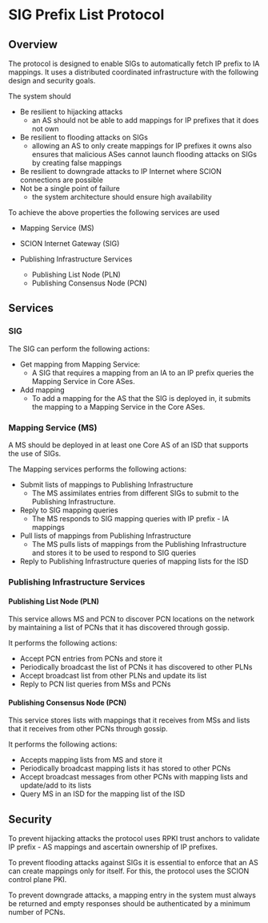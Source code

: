 # SIG Prefix List Protocol

## Overview
The protocol is designed to enable SIGs to automatically fetch IP prefix to IA mappings. It uses a distributed coordinated infrastructure with the following design and security goals. 

The system should
- Be resilient to hijacking attacks 
    - an AS should not be able to add mappings for IP prefixes that it does not own
- Be resilient to flooding attacks on SIGs 
    - allowing an AS to only create mappings for IP prefixes it owns also ensures that malicious ASes cannot launch flooding attacks on SIGs by creating false mappings
- Be resilient to downgrade attacks to IP Internet where SCION connections are possible
- Not be a single point of failure 
    - the system architecture should ensure high availability

To achieve the above properties the following services are used
- Mapping Service (MS)
- SCION Internet Gateway (SIG)

- Publishing Infrastructure Services
    - Publishing List Node (PLN)
    - Publishing Consensus Node (PCN)

## Services 
### SIG
The SIG can perform the following actions:

- Get mapping from Mapping Service:
    - A SIG that requires a mapping from an IA to an IP prefix queries the Mapping Service in Core ASes. 
- Add mapping 
    - To add a mapping for the AS that the SIG is deployed in, it submits the mapping to a Mapping Service in the Core ASes.

### Mapping Service (MS)
A MS should be deployed in at least one Core AS of an ISD that supports the use of SIGs.

The Mapping services performs the following actions: 
- Submit lists of mappings to Publishing Infrastructure  
    - The MS assimilates entries from different SIGs to submit to the Publishing Infrastructure. 
- Reply to SIG mapping queries 
    - The MS responds to SIG mapping queries with IP prefix - IA mappings 
- Pull lists of mappings from Publishing Infrastructure 
    - The MS pulls lists of mappings from the Publishing Infrastructure and stores it to be used to respond to SIG queries
- Reply to Publishing Infrastructure queries of mapping lists for the ISD

### Publishing Infrastructure Services
#### Publishing List Node (PLN)
This service allows MS and PCN to discover PCN locations on the network by maintaining a list of PCNs that it has discovered through gossip.

It performs the following actions:
- Accept PCN entries from PCNs and store it 
- Periodically broadcast the list of PCNs it has discovered to other PLNs
- Accept broadcast list from other PLNs and update its list
- Reply to PCN list queries from MSs and PCNs

#### Publishing Consensus Node (PCN)
This service stores lists with mappings that it receives from MSs and lists that it receives from other PCNs through gossip. 

It performs the following actions:
- Accepts mapping lists from MS and store it 
- Periodically broadcast mapping lists it has stored to other PCNs
- Accept broadcast messages from other PCNs with mapping lists and update/add to its lists
- Query MS in an ISD for the mapping list of the ISD 

## Security 
To prevent hijacking attacks the protocol uses RPKI trust anchors to validate IP prefix - AS mappings and ascertain ownership of IP prefixes.

To prevent flooding attacks against SIGs it is essential to enforce that an AS can create mappings only for itself. For this, the protocol uses the SCION control plane PKI.

To prevent downgrade attacks, a mapping entry in the system must always be returned and empty responses should be authenticated by a minimum number of PCNs. 






